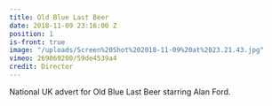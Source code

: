 ```yaml
---
title: Old Blue Last Beer
date: 2018-11-09 23:16:00 Z
position: 1
is-front: true
image: "/uploads/Screen%20Shot%202018-11-09%20at%2023.21.43.jpg"
vimeo: 269869200/59de4539a4
credit: Director
---
```


National UK advert for Old Blue Last Beer starring Alan Ford.